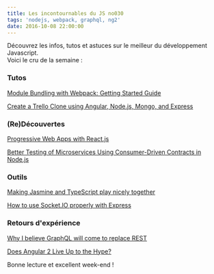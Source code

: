 ```yaml
---
title: Les incontournables du JS no030
tags: 'nodejs, webpack, graphql, ng2'
date: 2016-10-08 22:00:00
---
```


Découvrez les infos, tutos et astuces sur le meilleur du développement Javascript.  
Voici le cru de la semaine :   

### Tutos

[Module Bundling with Webpack: Getting Started Guide](https://www.codementor.io/javascript/tutorial/module-bundler-webpack-getting-started-guide)  
  
[Create a Trello Clone using Angular, Node.js, Mongo, and Express](https://www.codementor.io/angularjs/tutorial/trello-clone-angular-node-mongo-express)  

### (Re)Découvertes

[Progressive Web Apps with React.js](https://medium.com/@addyosmani/progressive-web-apps-with-react-js-part-i-introduction-50679aef2b12)  
  
[Better Testing of Microservices Using Consumer-Driven Contracts in Node.js](http://hecodes.com/2016/10/better-testing-microservices-using-consumer-driven-contracts-node-js/)  

### Outils  

[Making Jasmine and TypeScript play nicely together](https://medium.com/@cwmrowe/making-jasmine-and-typescript-play-nicely-c2f4bef1830a)  
  
[How to use Socket.IO properly with Express](http://ourcodeworld.com/articles/read/272/how-to-use-socket-io-properly-with-express-framework-in-node-js)  

### Retours d'expérience

[Why I believe GraphQL will come to replace REST](https://dev.to/reactiveconf/why-i-believe-graphql-will-come-to-replace-rest)  
  
[Does Angular 2 Live Up to the Hype?](https://medium.com/@Cycligent/does-angular-2-live-up-to-the-hype-bb4a775cb792)  

Bonne lecture et excellent week-end !  

